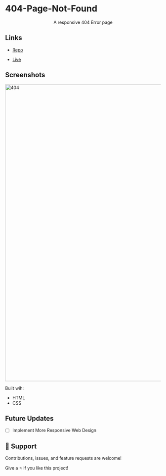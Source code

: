 # 404-Page-Not-Found

<p align="center">A responsive 404 Error page</p>

## Links

- [Repo](https://github.com/BayandaButhelezi/404-Page-Not-Found "<project-name> Repo")

- [Live](https://404pagenotfoxnd.netlify.app "Live View")

## Screenshots
<img width="960" alt="404" src="https://user-images.githubusercontent.com/77545474/144991503-e694c4db-2b45-4d6a-a56b-57bcaa746990.PNG">


Built wih:
- HTML
- CSS

## Future Updates

- [ ] Implement More Responsive Web Design

## 🤝 Support

Contributions, issues, and feature requests are welcome!

Give a ⭐️ if you like this project!

